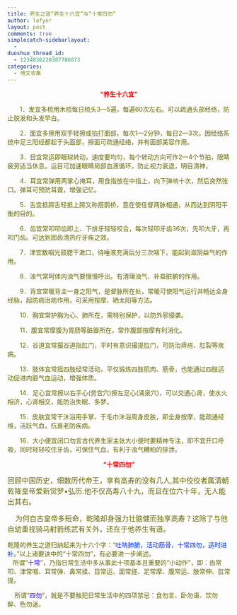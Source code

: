 ```yaml
---
title: 养生之道“养生十六宜”与“十常四勿”
author: lofyer
layout: post
comments: true
simplecatch-sidebarlayout:
  - 
duoshuo_thread_id:
  - 1234836220387786873
categories:
  - 博文收集
---
```

<p align="center">
  <strong><span style="color: #ff0000;">“养生十六宜”</span></strong>
</p>

<span style="color: #666600;">　　1．发宜多梳用木梳每日梳头3—5遍，每遍60次左右。可以疏通头部经络，防止脱发和头发早白。</span>

<span style="color: #666600;">　　2．面宜多擦用双手轻擦或拍打面部，每次1—2分钟，每日2—3次。因经络系统中足三阳经都起于头面部，擦面可疏通经络，并有面部美容作用。</span>

<span style="color: #666600;">　　3．目宜常运即眼球转动，速度要均匀，每个转动方向可作2—4个节拍，限睛疲劳适当休息。运目可加速眼睛局部血液循环，防止视力衰退，明目清神，</span>

<span style="color: #666600;">　　4．耳宜常弹用两掌心掩耳，用食指放在中指上，向下弹响十次，然后突然张口。弹耳可预防耳聋，增强记忆。</span>

<span style="color: #666600;">　　5．舌宜抵腭舌轻抵上腭又称搭鹊桥，意在使任督两脉相通，从而达到阴阳平衡的目的。</span>

<span style="color: #666600;">　　6．齿宜常叩叩齿即上、下排牙轻轻咬合，每次轻叩牙齿36次，先叩大牙，再叩门齿。可达到固齿清热疗牙疾之效。</span>

<span style="color: #666600;">　　7．津宜数咽光鼓腮干漱口，待唾液充满后分三次咽下。能起到滋阴益气的作用。</span>

<span style="color: #666600;">　　8．浊气常呵体内浊气要慢慢呼出。有清理浊气、补益脏腑的作用。</span>

<span style="color: #666600;">　　9．背宜常暖背主一身之阳气，是督脉所在处，常暖可使阳气运行并畅达全身经脉，起防病治病作用，可采用按摩、晒太阳等方法。</span>

<span style="color: #666600;">　　10．胸宜常护胸为心、肺所在，需特别保护，以防外邪侵袭。</span>

<span style="color: #666600;">　　11．腹宜常摩腹为胃肠等脏器所在，常作腹部按摩有利消化。</span>

<span style="color: #666600;">　　12．谷道宜常撮谷道指肛门，平时有意识撮提肛门，可防治痔疮、肛裂等疾病。</span>

<span style="color: #666600;">　　13．肢体宜常摇四肢经常活动，平仅锻炼四肢肌肉、筋骨，也能通过四肢运动促进内脏气血运动，增强体质。</span>

<span style="color: #666600;">　　14．足心宜常擦以右手心(劳宫穴)擦左足心(涌泉穴)，可以交通心肾，使水火相济，心肾相交，能防治失眠、多梦。</span>

<span style="color: #666600;">　　15．皮肤宜常干沐浴用手掌、于毛巾沐浴周身皮肤，即全身按摩，能疏通经络，活跃气血，抗衰老防疾病。</span>

<span style="color: #666600;">　　16．大小便宜闭口勿言古代养生家主张大小便时要精神专注，即不宜开口呼吸，同时轻轻咬住牙齿，可保住气血，有利于浊气糟粕的排泄。</span>

<p align="center">
  <span style="color: #ff0000;"><strong>“十常四勿”</strong></span>
</p>

<span style="color: #666600; font-size: medium;">回顾中国历史，细数历代帝王，享有高寿的没有几人,其中佼佼者属清朝乾隆皇帝爱新觉罗•弘历.他不仅高寿八十九，而且在位六十年，无人能出其右。</span>

<span style="color: #666600; font-size: medium;"> <wbr> <wbr> <wbr> 为何自古皇帝多短命，乾隆却身强力壮脑健而独享高寿？这除了与他自幼重视骑马射箭练武有关外，还在于他养生有道。</wbr></wbr></wbr></span>

<span style="color: #666600;">乾隆的养生之道归纳起来为十六个字：“<span style="color: #0033ff;">吐呐肺腑，活动筋骨，十常四勿，适时进补</span>。”以上诸要诀中的“十常四勿”，有必要进一步阐述。<br /> <wbr> <wbr> <wbr> 所谓“<span style="color: #3300ff;">十常</span>”，乃指日常生活中多从事此十项基本且重要的“小动作”，即：齿常叩、津常咽、耳常弹、鼻常揉、目常运、面常搓、足常摩、腹常运、肢常伸、肛常提。</wbr></wbr></wbr></span>

<span style="color: #666600;"> <wbr> <wbr> <wbr> 所谓“<span style="color: #3300ff;">四勿</span>”，就是不要触犯日常生活中的四项禁忌：食勿言、卧勿语、饮勿醉、色勿迷。</wbr></wbr></wbr></span>